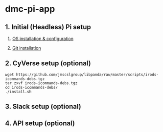 # dmc-pi-app

## 1. Initial (Headless) Pi setup

  1. [OS installation & configuration](https://desertbot.io/blog/headless-raspberry-pi-4-ssh-wifi-setup)
  
  2. [Git installation](https://linuxize.com/post/how-to-install-git-on-raspberry-pi/)

## 2. CyVerse setup (optional)

```
wget https://github.com/jmscslgroup/libpanda/raw/master/scripts/irods-icommands-debs.tgz
tar zxvf irods-icommands-debs.tgz
cd irods-icommands-debs/
./install.sh
```

## 3. Slack setup (optional)

## 4. API setup (optional)
